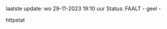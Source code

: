 laatste update: 
wo 29-11-2023 19:10   uur 
Status: FAALT - geel - 
<div class="service Y">httpstat</div>